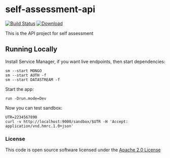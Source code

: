 # self-assessment-api

[![Build Status](https://travis-ci.org/hmrc/self-assessment-api.svg?branch=master)](https://travis-ci.org/hmrc/self-assessment-api) [ ![Download](https://api.bintray.com/packages/hmrc/releases/self-assessment-api/images/download.svg) ](https://bintray.com/hmrc/releases/self-assessment-api/_latestVersion)

This is the API project for self assessment

## Running Locally

Install Service Manager, if you want live endpoints, then start dependencies:

    sm --start MONGO
    sm --start AUTH -f
    sm --start DATASTREAM -f

Start the app:

    run -Drun.mode=Dev

Now you can test sandbox:

    UTR=2234567890
    curl -v http://localhost:9000/sandbox/$UTR -H 'Accept: application/vnd.hmrc.1.0+json'

### License

This code is open source software licensed under the [Apache 2.0 License]("http://www.apache.org/licenses/LICENSE-2.0.html")
